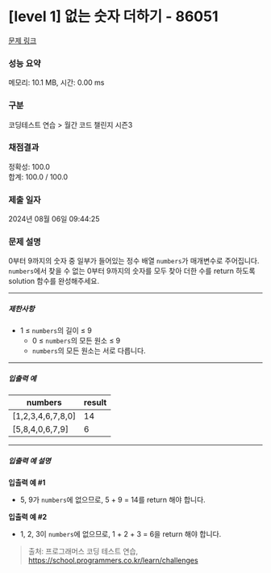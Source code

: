 # [level 1] 없는 숫자 더하기 - 86051 

[문제 링크](https://school.programmers.co.kr/learn/courses/30/lessons/86051) 

### 성능 요약

메모리: 10.1 MB, 시간: 0.00 ms

### 구분

코딩테스트 연습 > 월간 코드 챌린지 시즌3

### 채점결과

정확성: 100.0<br/>합계: 100.0 / 100.0

### 제출 일자

2024년 08월 06일 09:44:25

### 문제 설명

<p style="user-select: auto !important;">0부터 9까지의 숫자 중 일부가 들어있는 정수 배열 <code style="user-select: auto !important;">numbers</code>가 매개변수로 주어집니다. <code style="user-select: auto !important;">numbers</code>에서 찾을 수 없는 0부터 9까지의 숫자를 모두 찾아 더한 수를 return 하도록 solution 함수를 완성해주세요.</p>

<hr style="user-select: auto !important;">

<h5 style="user-select: auto !important;">제한사항</h5>

<ul style="user-select: auto !important;">
<li style="user-select: auto !important;">1 ≤ <code style="user-select: auto !important;">numbers</code>의 길이 ≤ 9

<ul style="user-select: auto !important;">
<li style="user-select: auto !important;">0 ≤ <code style="user-select: auto !important;">numbers</code>의 모든 원소 ≤ 9</li>
<li style="user-select: auto !important;"><code style="user-select: auto !important;">numbers</code>의 모든 원소는 서로 다릅니다.</li>
</ul></li>
</ul>

<hr style="user-select: auto !important;">

<h5 style="user-select: auto !important;">입출력 예</h5>
<table class="table" style="user-select: auto !important;">
        <thead style="user-select: auto !important;"><tr style="user-select: auto !important;">
<th style="user-select: auto !important;">numbers</th>
<th style="user-select: auto !important;">result</th>
</tr>
</thead>
        <tbody style="user-select: auto !important;"><tr style="user-select: auto !important;">
<td style="user-select: auto !important;">[1,2,3,4,6,7,8,0]</td>
<td style="user-select: auto !important;">14</td>
</tr>
<tr style="user-select: auto !important;">
<td style="user-select: auto !important;">[5,8,4,0,6,7,9]</td>
<td style="user-select: auto !important;">6</td>
</tr>
</tbody>
      </table>
<hr style="user-select: auto !important;">

<h5 style="user-select: auto !important;">입출력 예 설명</h5>

<p style="user-select: auto !important;"><strong style="user-select: auto !important;">입출력 예 #1</strong></p>

<ul style="user-select: auto !important;">
<li style="user-select: auto !important;">5, 9가 <code style="user-select: auto !important;">numbers</code>에 없으므로, 5 + 9 = 14를 return 해야 합니다.</li>
</ul>

<p style="user-select: auto !important;"><strong style="user-select: auto !important;">입출력 예 #2</strong></p>

<ul style="user-select: auto !important;">
<li style="user-select: auto !important;">1, 2, 3이 <code style="user-select: auto !important;">numbers</code>에 없으므로, 1 + 2 + 3 = 6을 return 해야 합니다.</li>
</ul>


> 출처: 프로그래머스 코딩 테스트 연습, https://school.programmers.co.kr/learn/challenges